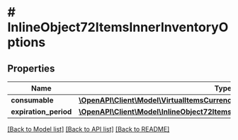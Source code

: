 # # InlineObject72ItemsInnerInventoryOptions

## Properties

Name | Type | Description | Notes
------------ | ------------- | ------------- | -------------
**consumable** | [**\OpenAPI\Client\Model\VirtualItemsCurrencyInventoryOptionsConsumable**](VirtualItemsCurrencyInventoryOptionsConsumable.md) |  | [optional]
**expiration_period** | [**\OpenAPI\Client\Model\InlineObject72ItemsInnerInventoryOptionsExpirationPeriod**](InlineObject72ItemsInnerInventoryOptionsExpirationPeriod.md) |  | [optional]

[[Back to Model list]](../../README.md#models) [[Back to API list]](../../README.md#endpoints) [[Back to README]](../../README.md)
